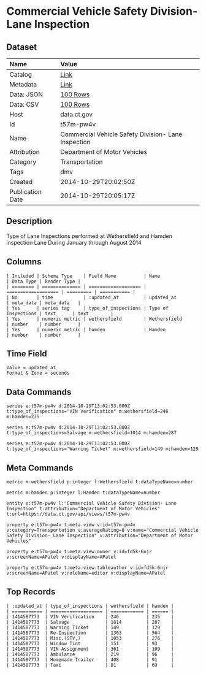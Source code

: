 # Commercial Vehicle Safety Division- Lane Inspection

## Dataset

| Name | Value |
| :--- | :---- |
| Catalog | [Link](https://catalog.data.gov/dataset/commercial-vehicle-safety-division-lane-inspection) |
| Metadata | [Link](https://data.ct.gov/api/views/t57m-pw4v) |
| Data: JSON | [100 Rows](https://data.ct.gov/api/views/t57m-pw4v/rows.json?max_rows=100) |
| Data: CSV | [100 Rows](https://data.ct.gov/api/views/t57m-pw4v/rows.csv?max_rows=100) |
| Host | data.ct.gov |
| Id | t57m-pw4v |
| Name | Commercial Vehicle Safety Division- Lane Inspection |
| Attribution | Department of Motor Vehicles |
| Category | Transportation |
| Tags | dmv |
| Created | 2014-10-29T20:02:50Z |
| Publication Date | 2014-10-29T20:05:17Z |

## Description

Type of Lane Inspections performed at Wethersfield and Hamden inspection Lane During January through August 2014

## Columns

```ls
| Included | Schema Type    | Field Name          | Name                | Data Type | Render Type |
| ======== | ============== | =================== | =================== | ========= | =========== |
| No       | time           | :updated_at         | updated_at          | meta_data | meta_data   |
| Yes      | series tag     | type_of_inspections | Type of Inspections | text      | text        |
| Yes      | numeric metric | wethersfield        | Wethersfield        | number    | number      |
| Yes      | numeric metric | hamden              | Hamden              | number    | number      |
```

## Time Field

```ls
Value = updated_at
Format & Zone = seconds
```

## Data Commands

```ls
series e:t57m-pw4v d:2014-10-29T13:02:53.000Z t:type_of_inspections="VIN Verification" m:wethersfield=246 m:hamden=235

series e:t57m-pw4v d:2014-10-29T13:02:53.000Z t:type_of_inspections=Salvage m:wethersfield=1014 m:hamden=287

series e:t57m-pw4v d:2014-10-29T13:02:53.000Z t:type_of_inspections="Warning Ticket" m:wethersfield=149 m:hamden=129
```

## Meta Commands

```ls
metric m:wethersfield p:integer l:Wethersfield t:dataTypeName=number

metric m:hamden p:integer l:Hamden t:dataTypeName=number

entity e:t57m-pw4v l:"Commercial Vehicle Safety Division- Lane Inspection" t:attribution="Department of Motor Vehicles" t:url=https://data.ct.gov/api/views/t57m-pw4v

property e:t57m-pw4v t:meta.view v:id=t57m-pw4v v:category=Transportation v:averageRating=0 v:name="Commercial Vehicle Safety Division- Lane Inspection" v:attribution="Department of Motor Vehicles"

property e:t57m-pw4v t:meta.view.owner v:id=fd5k-6njr v:screenName=APatel v:displayName=APatel

property e:t57m-pw4v t:meta.view.tableauthor v:id=fd5k-6njr v:screenName=APatel v:roleName=editor v:displayName=APatel
```

## Top Records

```ls
| :updated_at | type_of_inspections | wethersfield | hamden | 
| =========== | =================== | ============ | ====== | 
| 1414587773  | VIN Verification    | 246          | 235    | 
| 1414587773  | Salvage             | 1014         | 287    | 
| 1414587773  | Warning Ticket      | 149          | 129    | 
| 1414587773  | Re-Inspection       | 1363         | 564    | 
| 1414587773  | Misc.(STV,)         | 1053         | 276    | 
| 1414587773  | Window Tint         | 151          | 93     | 
| 1414587773  | VIN Assignment      | 361          | 109    | 
| 1414587773  | Ambulance           | 219          | 96     | 
| 1414587773  | Homemade Trailer    | 408          | 91     | 
| 1414587773  | Taxi                | 81           | 69     | 
```